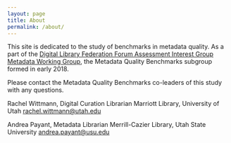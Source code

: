 ```yaml
---
layout: page
title: About
permalink: /about/
---
```


This site is dedicated to the study of benchmarks in metadata quality. As a part of the [Digital Library Federation Forum Assessment Interest Group Metadata Working Group](https://wiki.diglib.org/Assessment), the Metadata Quality Benchmarks subgroup formed in early 2018.  

Please contact the Metadata Quality Benchmarks co-leaders of this study with any questions.  

Rachel Wittmann, Digital Curation Librarian
Marriott Library, University of Utah
rachel.wittmann@utah.edu


Andrea Payant, Metadata Librarian
Merrill-Cazier Library, Utah State University
andrea.payant@usu.edu
